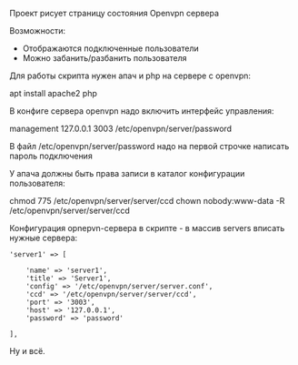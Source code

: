 Проект рисует страницу состояния Openvpn сервера

Возможности:
- Отображаются подключенные пользователи
- Можно забанить/разбанить пользователя

Для работы скрипта нужен апач и php на сервере с openvpn:

apt install apache2 php 

В конфиге сервера openvpn надо включить интерфейс управления:

management 127.0.0.1 3003 /etc/openvpn/server/password

В файл /etc/openvpn/server/password надо на первой строчке написать пароль подключения

У апача должны быть права записи в каталог конфигурации пользователя:

chmod 775 /etc/openvpn/server/server/ccd
chown nobody:www-data -R /etc/openvpn/server/server/ccd

Конфигурация opnepvn-сервера в скрипте - в массив servers вписать нужные сервера:

    'server1' => [
    
        'name' => 'server1',
        'title' => 'Server1',
        'config' => '/etc/openvpn/server/server.conf',
        'ccd' => '/etc/openvpn/server/server/ccd',
        'port' => '3003',
        'host' => '127.0.0.1',
        'password' => 'password'
        
    ],

Ну и всё.
